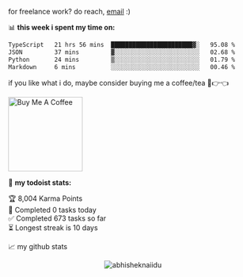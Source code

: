 for freelance work? do reach, [email](mailto:abhishknads.work@gmail.com) :)

📊 **this week i spent my time on:**
<!--START_SECTION:waka-->

```txt
TypeScript   21 hrs 56 mins  ███████████████████████▓░   95.08 %
JSON         37 mins         ▓░░░░░░░░░░░░░░░░░░░░░░░░   02.68 %
Python       24 mins         ▒░░░░░░░░░░░░░░░░░░░░░░░░   01.79 %
Markdown     6 mins          ░░░░░░░░░░░░░░░░░░░░░░░░░   00.46 %
```

<!--END_SECTION:waka-->

if you like what i do, maybe consider buying me a coffee/tea 🥺👉👈

<a href="https://www.buymeacoffee.com/abhisheknaiidu" target="_blank"><img src="https://cdn.buymeacoffee.com/buttons/v2/default-red.png" alt="Buy Me A Coffee" width="150" ></a>

🚧 **my todoist stats:**
<!-- TODO-IST:START -->
🏆  8,004 Karma Points           
🌸  Completed 0 tasks today           
✅  Completed 673 tasks so far           
⏳  Longest streak is 10 days
<!-- TODO-IST:END -->


📈 my github stats

<p align="center"> <img src="https://github-readme-stats.vercel.app/api?username=abhisheknaiidu&show_icons=true&theme=gotham" alt="abhisheknaiidu" />




